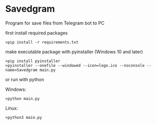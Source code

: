 # Savedgram
Program for save files from Telegram bot to PC

first install required packages

```
>pip install -r requirements.txt
```

make executable package with pyinstaller (Windows 10 and later)

```
>pip install pyinstaller
>pyinstaller --onefile --windowed --icon=logo.ico --noconsole --name=Savedgram main.py
```

or run with python

Windows:

```
>python main.py
```

Linux:

```
>python3 main.py
```
